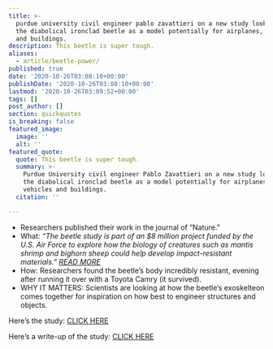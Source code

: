 ```yaml
---
title: >-
  purdue university civil engineer pablo zavattieri on a new study looking at
  the diabolical ironclad beetle as a model potentially for airplanes, vehicles
  and buildings.
description: This beetle is super tough.
aliases:
  - article/beetle-power/
published: true
date: '2020-10-26T03:08:10+00:00'
publishDate: '2020-10-26T03:08:10+00:00'
lastmod: '2020-10-26T03:09:52+00:00'
tags: []
post_author: []
section: quickquotes
is_breaking: false
featured_image:
  image: ''
  alt: ''
featured_quote:
  quote: This beetle is super tough.
  summary: >-
    Purdue University civil engineer Pablo Zavattieri on a new study looking at
    the diabolical ironclad beetle as a model potentially for airplanes,
    vehicles and buildings.
  citation: ''

---
```

*   Researchers published their work in the journal of “Nature.”
*   What: _“The beetle study is part of an $8 million project funded by the U.S. Air Force to explore how the biology of creatures such as mantis shrimp and bighorn sheep could help develop impact-resistant materials.” [READ MORE](\"https://www.pbs.org/newshour/science/cant-crush-this-beetle-armor-gives-clues-to-tougher-planes\")_
*   How: Researchers found the beetle’s body incredibly resistant, evening after running it over with a Toyota Camry (it survived).
*   WHY IT MATTERS: Scientists are looking at how the beetle’s exoskelteon comes together for inspiration on how best to engineer structures and objects.

Here’s the study: [CLICK HERE](\"https://www.nature.com/articles/s41586-020-2813-8\")

Here’s a write-up of the study: [CLICK HERE](\"https://www.nature.com/articles/d41586-020-02840-1\")
